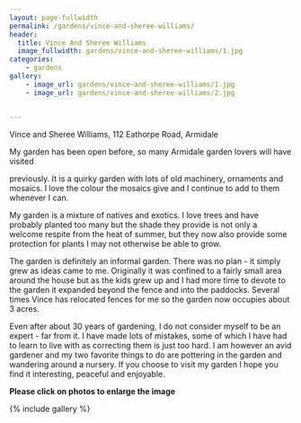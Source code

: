 ```yaml
---
layout: page-fullwidth
permalink: /gardens/vince-and-sheree-williams/
header:
  title: Vince And Sheree Williams
  image_fullwidth: gardens/vince-and-sheree-williams/1.jpg
categories:
    - gardens
gallery:
    - image_url: gardens/vince-and-sheree-williams/1.jpg
    - image_url: gardens/vince-and-sheree-williams/2.jpg


---
```


Vince and Sheree Williams, 112 Eathorpe Road, Armidale

My garden has been open before, so many Armidale garden lovers will have visited

previously.  It is a quirky garden with lots of old machinery, ornaments and mosaics. I love the colour the mosaics give and I continue to add to them whenever I can. 

My garden is a mixture of natives and exotics. I love trees and have probably planted too many but the shade they provide is not only a welcome respite from the heat of summer, but they now also provide some protection for plants I may not otherwise be able to grow. 

The garden is definitely an informal garden. There was no plan - it simply grew as ideas came to me. Originally it was confined to a fairly small area around the house but as the kids grew up and I had more time to devote to the garden it expanded beyond the fence and into the paddocks. Several times Vince has relocated fences for me so the garden now occupies about 3 acres. 

Even after about 30 years of gardening, I do not consider myself to be an expert - far from it. I have made lots of mistakes, some of which I have had to learn to live with as correcting them is just too hard. I am however an avid gardener and my two favorite things to do are pottering in the garden and wandering around a nursery. If you choose to visit my garden I hope you find it interesting, peaceful and enjoyable. 

**Please click on photos to enlarge the image**

{% include gallery %}